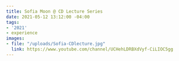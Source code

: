 ```yaml
---
title: Sofia Moon @ CD Lecture Series
date: 2021-05-12 13:12:00 -04:00
tags:
- '2021'
- experience
images:
- file: "/uploads/Sofia-CDlecture.jpg"
  link: https://www.youtube.com/channel/UCHehLDRBXdVyf-CiLIOC5gg
---
```


